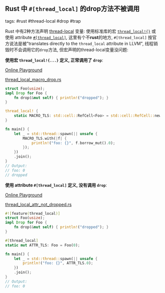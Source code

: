 ## Rust 中 `#[thread_local]` 的drop方法不被调用

tags: #rust #thread-local #drop #trap

Rust 中有2种方法声明 [thread-local](https://en.wikipedia.org/wiki/Thread-local_storage) 变量: 使用标准库的宏 [`thread_local!{}`](https://doc.rust-lang.org/std/macro.thread_local.html) 或使用 attribute [`#[thread_local]`](https://doc.rust-lang.org/beta/unstable-book/language-features/thread-local.html), 这里有个不**rust**的地方, `#[thread_local]` 按官方说法是被"translates directly to the `thread_local` attribute in LLVM", 线程销毁时不会调用它的`drop`方法, 但宏声明的thread-local变量没问题:

**使用宏 `thread_local!{...}` 定义, 正常调用了 `drop`**:

[Online Playground](https://play.rust-lang.org/?version=nightly&mode=debug&edition=2021&gist=998357c6308a37ea4a53300843d38fae)

[thread_local_macro_drop.rs](../rust-playground/src/bin/thread_local_macro_drop.rs)

```rust
struct Foo(usize);
impl Drop for Foo {
    fn drop(&mut self) { println!("dropped"); }
}

thread_local! {
    static MACRO_TLS: std::cell::RefCell<Foo> = std::cell::RefCell::new(Foo(0));
}

fn main() {
    let _ = std::thread::spawn(|| unsafe {
        MACRO_TLS.with(|f| {
            println!("foo: {}", f.borrow_mut().0);
        });
    })
    .join();
}
// Output:
// foo: 0
// dropped
```

**使用 attribute `#[thread_local]` 定义, 没有调用 `drop`**:

[Online Playground](https://play.rust-lang.org/?version=nightly&mode=debug&edition=2021&gist=a419e002b5b8d462dde9ceea93dc6e7f)

[thread_local_attr_not_dropped.rs](../rust-playground/src/bin/thread_local_attr_not_dropped.rs)

```rust
#![feature(thread_local)]
struct Foo(usize);
impl Drop for Foo {
    fn drop(&mut self) { println!("dropped"); }
}

#[thread_local]
static mut ATTR_TLS: Foo = Foo(0);

fn main() {
    let _ = std::thread::spawn(|| unsafe {
        println!("foo: {}", ATTR_TLS.0);
    })
    .join();
}
// Output:
// foo: 0
```
